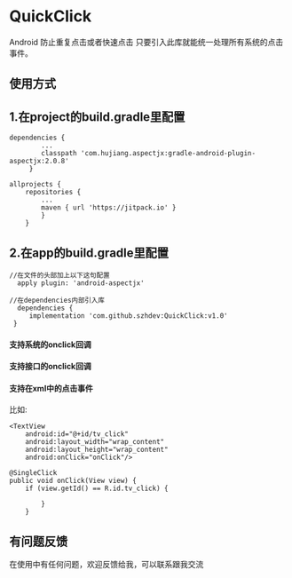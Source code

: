 # QuickClick
Android 防止重复点击或者快速点击 只要引入此库就能统一处理所有系统的点击事件。


## 使用方式


## 1.在project的build.gradle里配置

```
dependencies {
        ...
        classpath 'com.hujiang.aspectjx:gradle-android-plugin-aspectjx:2.0.8'
	 }

allprojects {
	repositories {
		...
		maven { url 'https://jitpack.io' }
		}
	}
```
## 2.在app的build.gradle里配置
```
//在文件的头部加上以下这句配置
  apply plugin: 'android-aspectjx'

//在dependencies内部引入库
  dependencies {
     implementation 'com.github.szhdev:QuickClick:v1.0'
 }
```
#### 支持系统的onclick回调
#### 支持接口的onclick回调
#### 支持在xml中的点击事件
比如:
```
<TextView
    android:id="@+id/tv_click"
    android:layout_width="wrap_content"
    android:layout_height="wrap_content"
    android:onClick="onClick"/>

@SingleClick
public void onClick(View view) {
    if (view.getId() == R.id.tv_click) {
        
        }
    }
```
## 有问题反馈
在使用中有任何问题，欢迎反馈给我，可以联系跟我交流

